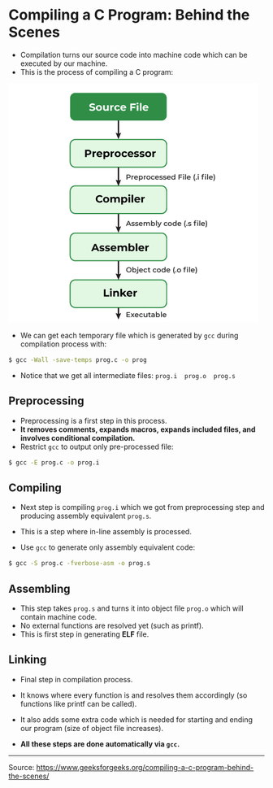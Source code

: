 #  Compiling a C Program: Behind the Scenes

- Compilation turns our source code into machine code which can be executed by our machine.
- This is the process of compiling a C program:

![compile](scrs/compilation.png)


- We can get each temporary file which is generated by `gcc` during compilation process with:
```sh
$ gcc -Wall -save-temps prog.c -o prog
```

- Notice that we get all intermediate files: `prog.i  prog.o  prog.s` 

## Preprocessing

- Preprocessing is a first step in this process.
- __It removes comments, expands macros, expands included files, and involves conditional compilation.__
- Restrict `gcc` to output only pre-processed file:

```sh
$ gcc -E prog.c -o prog.i
```

## Compiling

- Next step is compiling `prog.i` which we got from preprocessing step and producing assembly equivalent `prog.s`.
- This is a step where in-line assembly is processed.

- Use `gcc` to generate only assembly equivalent code:

```sh
$ gcc -S prog.c -fverbose-asm -o prog.s
```

## Assembling

- This step takes `prog.s` and turns it into object file `prog.o` which will contain machine code.
- No external functions are resolved yet (such as printf).
- This is first step in generating __ELF__ file.


## Linking

- Final step in compilation process.
- It knows where every function is and resolves them accordingly (so functions like printf can be called).
- It also adds some extra code which is needed for starting and ending our program (size of object file increases).

- __All these steps are done automatically via `gcc`.__


---

Source: https://www.geeksforgeeks.org/compiling-a-c-program-behind-the-scenes/
